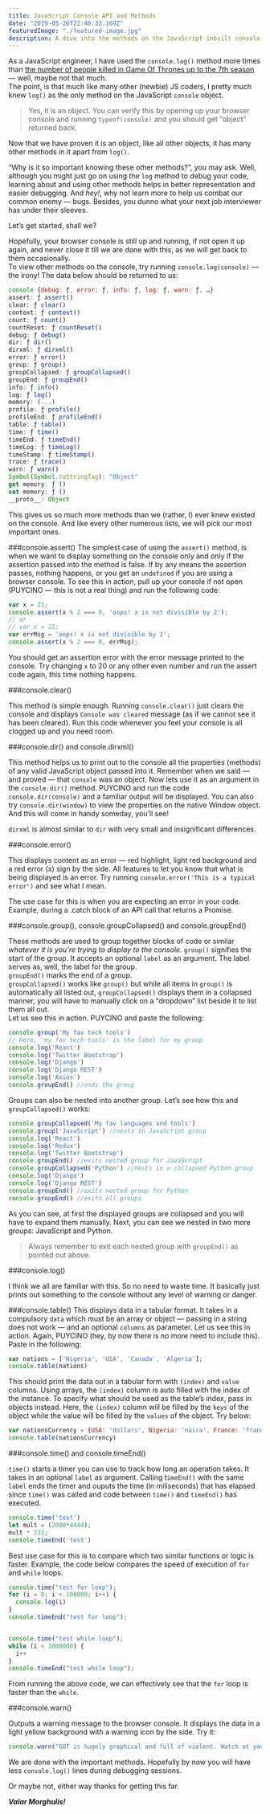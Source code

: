 ```yaml
---
title: JavaScript Console API and Methods
date: "2019-05-26T22:40:32.169Z"
featuredImage: "./featured-image.jpg"
description: A dive into the methods on the JavaScript inbuilt console object.
---
```


As a JavaScript engineer, I have used the `console.log()` method more times than [the number of people killed in Game Of Thrones up to the 7th season](https://winteriscoming.net/2017/10/26/30-minutes-or-less-watch-all-174373-deaths-in-game-of-thrones-seasons-1-7/) — well, maybe not that much.<br/>
The point, is that much like many other (newbie) JS coders, I pretty much knew `log()` as the only method on the JavaScript `console` object. 
>Yes, it is an object. 
>You can verify this by opening up your browser console and running `typeof(console)` and you should get “object” returned back. 

Now that we have proven it is an object, like all other objects, it has many other methods in it apart from `log()`. 

“Why is it so important knowing these other methods?”, you may ask. Well, although you might just go on using the `log` method to debug your code, learning about and using other methods helps in better representation and easier debugging. And _hey!_, why not learn more to help us combat our common enemy — bugs. Besides, you dunno what your next job interviewer has under their sleeves.

Let’s get started, shall we?

Hopefully, your browser console is still up and running, if not open it up again, and never close it till we are done with this, as we will get back to them occasionally.
<br/>To view other methods on the console, try running `console.log(console)` — the irony! The data below should be returned to us:

```javascript
console {debug: ƒ, error: ƒ, info: ƒ, log: ƒ, warn: ƒ, …}
assert: ƒ assert()
clear: ƒ clear()
context: ƒ context()
count: ƒ count()
countReset: ƒ countReset()
debug: ƒ debug()
dir: ƒ dir()
dirxml: ƒ dirxml()
error: ƒ error()
group: ƒ group()
groupCollapsed: ƒ groupCollapsed()
groupEnd: ƒ groupEnd()
info: ƒ info()
log: ƒ log()
memory: (...)
profile: ƒ profile()
profileEnd: ƒ profileEnd()
table: ƒ table()
time: ƒ time()
timeEnd: ƒ timeEnd()
timeLog: ƒ timeLog()
timeStamp: ƒ timeStamp()
trace: ƒ trace()
warn: ƒ warn()
Symbol(Symbol.toStringTag): "Object"
get memory: ƒ ()
set memory: ƒ ()
__proto__: Object
```
This gives us so much more methods than we (rather, I) ever knew existed on the console. And like every other numerous lists, we will pick our most important ones.


###console.assert()
The simplest case of using the `assert()` method, is when we want to display something on the console only and only if the assertion passed into the method is false. If by any means the assertion passes, nothing happens, or you get an `undefined` if you are using a browser console. To see this in action, pull up your console if not open (PUYCINO — this is not a real thing) and run the following code:

```javascript
var x = 21;
console.assert(x % 2 === 0, 'oops! x is not divisible by 2');
// or
// var x = 21;
var errMsg = 'oops! x is not divisible by 2';
console.assert(x % 2 === 0, errMsg);
```

You should get an assertion error with the error message printed to the console. Try changing `x` to 20 or any other even number and run the assert code again, this time nothing happens.

###console.clear()

This method is simple enough. Running `console.clear()` just clears the console and displays `Console was cleared` message (as if we cannot see it has been cleared). Run this code whenever you feel your console is all clogged up and you need room.

###console.dir() and console.dirxml()

This method helps us to print out to the console all the properties (methods) of any valid JavaScript object passed into it. Remember when we said — and proved — that `console` was an object. Now lets use it as an argument in the `console.dir()` method. PUYCINO and run the code `console.dir(console)` and a familiar output will be displayed. You can also try `console.dir(window)` to view the properties on the native Window object. And this will come in handy someday, you’ll see!

`dirxml` is almost similar to `dir` with very small and insignificant differences.

###console.error()

This displays content as an error — red highlight, light red background and a red error (x) sign by the side. All features to let you know that what is being displayed is an error. Try running `console.error('This is a typical error')` and see what I mean.

The use case for this is when you are expecting an error in your code. Example, during a .catch block of an API call that returns a Promise.

###console.group(), console.groupCollapsed() and console.groupEnd()

These methods are used to group together blocks of code or similar _whatever it is you’re trying to display to the console._
`group()` signifies the start of the group. It accepts an optional `label` as an argument. The label serves as, well, the label for the group.
<br/>`groupEnd()` marks the end of a group. <br/>
`groupCollapsed()` works like `group()` but while all items in `group()` is automatically all listed out, `groupCollapsed()` displays them in a collapsed manner, you will have to manually click on a “dropdown” list beside it to list them all out.
<br/>Let us see this in action. PUYCINO and paste the following:

```javascript
console.group('My fav tech tools')
// Here, 'my fav tech tools' is the label for my group
console.log('React')
console.log('Twitter Bootstrap')
console.log('Django')
console.log('Django REST')
console.log('Axios')
console.groupEnd() //ends the group
```
Groups can also be nested into another group. Let’s see how this and `groupCollapsed()` works:

```javascript
console.groupCollapsed('My fav languages and tools')
console.group('JavaScript') //nests in JavaScript group
console.log('React')
console.log('Redux')
console.log('Twitter Bootstrap')
console.groupEnd() //exits nested group for JavaScript
console.groupCollapsed('Python') //nests in a collapsed Python group
console.log('Django')
console.log('Django REST')
console.groupEnd() //exits nested group for Python
console.groupEnd() //exits all groups
```
As you can see, at first the displayed groups are collapsed and you will have to expand them manually. Next, you can see we nested in two more groups: JavaScript and Python.
>Always remember to exit each nested group with `groupEnd()` as pointed out above.

###console.log()

I think we all are familiar with this. So no need to waste time. It basically just prints out something to the console without any level of warning or danger.

###console.table()
This displays data in a tabular format. It takes in a compulsory `data` which must be an array or object — passing in a string does not work — and an optional `columns` as parameter.
Let us see this in action. Again, PUYCINO (hey, by now there is no more need to include this). Paste in the following:

```javascript
var nations = ['Nigeria', 'USA', 'Canada', 'Algeria'];
console.table(nations)
```
This should print the data out in a tabular form with `(index)` and `value` columns. Using arrays, the `(index)` column is auto filled with the index of the instance. To specify what should be used as the table’s index, pass in objects instead. Here, the `(index)` column will be filled by the `keys` of the object while the value will be filled by the `values` of the object. Try below:

```javascript
var nationsCurrency = {USA: 'dollars', Nigeria: 'naira', France: 'franc'}
console.table(nationsCurrency)
```

###console.time() and console.timeEnd()

`time()` starts a timer you can use to track how long an operation takes. It takes in an optional `label` as argument. Calling t`imeEnd()` with the same `label` ends the timer and ouputs the time (in miliseconds) that has elapsed since `time()` was called and code between `time()` and `timeEnd()` has executed.

```javascript
console.time('test')
let mult = (2000*4444);
mult * 222;
console.timeEnd('test')
```
Best use case for this is to compare which two similar functions or logic is faster. Example, the code below compares the speed of execution of `for` and `while` loops.

```javascript
console.time("test for loop");
for (i = 0; i < 100000; i++) {
  console.log(i)
}
console.timeEnd("test for loop");


console.time("test while loop");
while (i < 1000000) {
  i++
}
console.timeEnd("test while loop");
```
From running the above code, we can effectively see that the `for` loop is faster than the `while`.

###console.warn()

Outputs a warning message to the browser console. It displays the data in a light yellow background with a warning icon by the side. Try it:
```javascript
console.warn("GOT is hugely graphical and full of violent. Watch at your own discretion.")
```
We are done with the important methods. Hopefully by now you will have less `console.log()` lines during debugging sessions.
 
 Or maybe not, either way thanks for getting this far.
 

__*Valar Morghulis!*__